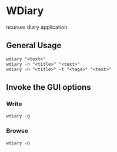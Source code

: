 # WDiary

ncurses diary application

## General Usage

	wdiary "<text>"
	wdiary -n "<title>" "<text>"
	wdiary -n "<title>" -t "<tags>" "<text>"

## Invoke the GUI options
	
### Write

	wdiary -g

### Browse

	wdiary -b
